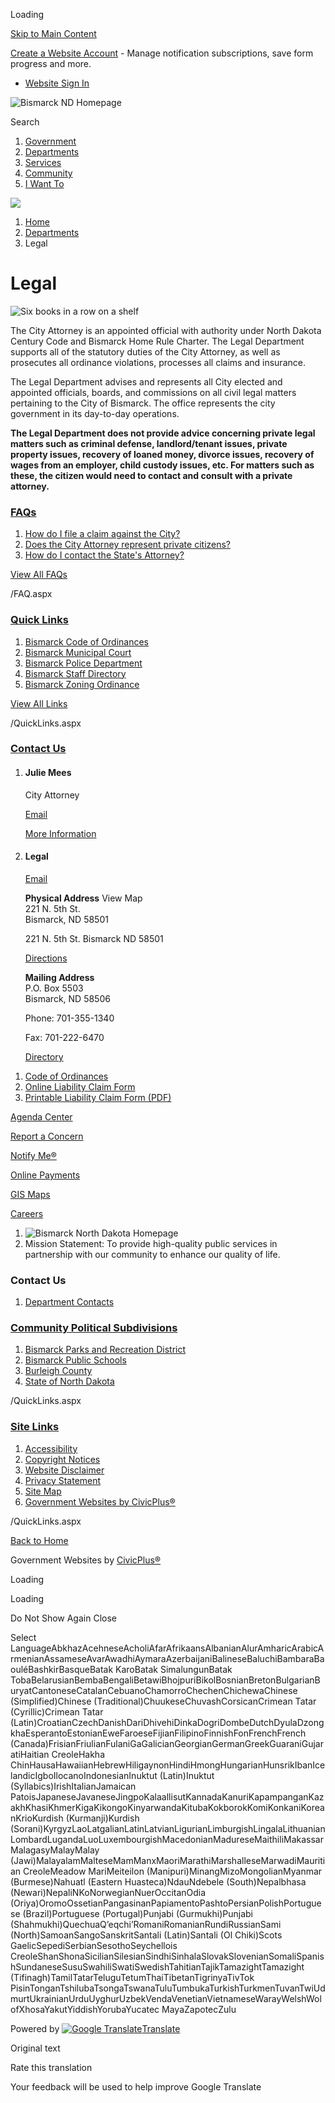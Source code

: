 Loading

[Skip to Main Content](https://www.bismarcknd.gov/16/Legal/)

[Create a Website Account](https://www.bismarcknd.gov/MyAccount/ProfileCreate) - Manage notification subscriptions, save form progress and more.   

- [Website Sign In](https://www.bismarcknd.gov/MyAccount)

![Bismarck ND Homepage](https://www.bismarcknd.gov/ImageRepository/Document?documentID=44806)

Search

1. [Government](https://www.bismarcknd.gov/1605/Government)
2. [Departments](https://www.bismarcknd.gov/8/Departments)
3. [Services](https://www.bismarcknd.gov/1606/Services)
4. [Community](https://www.bismarcknd.gov/2324/Community)
5. [I Want To](https://www.bismarcknd.gov/59/I-Want-To)

<!--THE END-->

![](https://www.bismarcknd.gov/ImageRepository/Document?documentID=44807)

1. [Home](https://www.bismarcknd.gov)
2. [Departments](https://www.bismarcknd.gov/8/Departments)
3. Legal

# Legal

![Six books in a row on a shelf](https://www.bismarcknd.gov/ImageRepository/Document?documentId=25207)

The City Attorney is an appointed official with authority under North Dakota Century Code and Bismarck Home Rule Charter. The Legal Department supports all of the statutory duties of the City Attorney, as well as prosecutes all ordinance violations, processes all claims and insurance.

The Legal Department advises and represents all City elected and appointed officials, boards, and commissions on all civil legal matters pertaining to the City of Bismarck. The office represents the city government in its day-to-day operations. 

**The Legal Department does not provide advice concerning private legal matters such as criminal defense, landlord/tenant issues, private property issues, recovery of loaned money, divorce issues, recovery of wages from an employer, child custody issues, etc. For matters such as these, the citizen would need to contact and consult with a private attorney.**

### [FAQs](https://www.bismarcknd.gov/Faq.aspx?TID=14)

1. [How do I file a claim against the City?](https://www.bismarcknd.gov/Faq.aspx?QID=215)
2. [Does the City Attorney represent private citizens?](https://www.bismarcknd.gov/Faq.aspx?QID=58)
3. [How do I contact the State's Attorney?](https://www.bismarcknd.gov/Faq.aspx?QID=214)

[View All FAQs](https://www.bismarcknd.gov/Faq.aspx?TID=14)

/FAQ.aspx

### [Quick Links](https://www.bismarcknd.gov/QuickLinks.aspx?CID=14)

1. [Bismarck Code of Ordinances](https://nd-bismarck.civicplus.com/index.aspx?NID=90)
2. [Bismarck Municipal Court](https://nd-bismarck.civicplus.com/index.aspx?nid=93)
3. [Bismarck Police Department](https://nd-bismarck.civicplus.com/index.aspx?nid=94)
4. [Bismarck Staff Directory](https://nd-bismarck.civicplus.com/directory.aspx)
5. [Bismarck Zoning Ordinance](https://nd-bismarck.civicplus.com/DocumentView.aspx?DID=1962)

[View All Links](https://www.bismarcknd.gov/QuickLinks.aspx?CID=14)

/QuickLinks.aspx

### [Contact Us](https://www.bismarcknd.gov/Directory.aspx)

1. #### Julie Mees
   
   City Attorney
   
   [Email](mailto:jmees@bismarcknd.gov)
   
   [More Information](https://www.bismarcknd.gov/directory.aspx?eid=1355)
2. #### Legal
   
   [Email](mailto:service@bismarcknd.gov)
   
   **Physical Address** View Map  
   221 N. 5th St.  
   Bismarck, ND 58501
   
   221 N. 5th St. Bismarck ND 58501
   
   [Directions](https://www.google.com/maps/place/221+N.+5th+St.++Bismarck+ND+58501 "Open location on Google Maps")
   
   **Mailing Address**  
   P.O. Box 5503  
   Bismarck, ND 58506
   
   Phone: 701-355-1340
   
   Fax: 701-222-6470
   
   [Directory](https://www.bismarcknd.gov/directory.aspx?did=4)

<!--THE END-->

1. [Code of Ordinances](https://www.bismarcknd.gov/90/Code-of-Ordinances)
2. [Online Liability Claim Form](https://www.bismarcknd.gov/forms.aspx?FID=131)
3. [Printable Liability Claim Form (PDF)](https://www.bismarcknd.gov/DocumentView.aspx?DID=3462)

[Agenda Center](https://www.bismarcknd.gov/2163/32996/Agendas-Minutes)

[Report a Concern](https://www.bismarcknd.gov/FormCenter/RequestTracker-Forms-43/Contact-Us-237)

[Notify Me®](https://bismarcknd.gov/2370/Website-Notifications)

[Online Payments](https://ipn.paymentus.com/epd/stde/bsmu)

[GIS Maps](https://www.bismarcknd.gov/20/GIS-Maps)

[Careers](https://bismarcknd.attract.neogov.com/bismarck-recruitment-home-vU)

1. ![Bismarck North Dakota Homepage](https://www.bismarcknd.gov/ImageRepository/Document?documentId=44828)
2. Mission Statement: To provide high-quality public services in partnership with our community to enhance our quality of life.

### Contact Us

1. [Department Contacts](https://www.bismarcknd.gov/Directory.aspx)

### [Community Political Subdivisions](https://www.bismarcknd.gov/QuickLinks.aspx?CID=127)

1. [Bismarck Parks and Recreation District](https://www.bisparks.org)
2. [Bismarck Public Schools](https://www.bismarckschools.org)
3. [Burleigh County](https://www.burleigh.gov)
4. [State of North Dakota](https://www.nd.gov)

/QuickLinks.aspx

### [Site Links](https://www.bismarcknd.gov/QuickLinks.aspx?CID=69)

1. [Accessibility](https://www.bismarcknd.gov/accessibility)
2. [Copyright Notices](https://www.bismarcknd.gov/site/copyright)
3. [Website Disclaimer](https://www.bismarcknd.gov/2398/Website-Disclaimer)
4. [Privacy Statement](https://www.bismarcknd.gov/2399/Privacy-Statement)
5. [Site Map](https://www.bismarcknd.gov/sitemap.aspx)
6. [Government Websites by CivicPlus®](https://civicplus.com/referral)

/QuickLinks.aspx

[Back to Home](https://www.bismarcknd.gov)

Government Websites by [CivicPlus®](https://connect.civicplus.com/referral)

Loading

Loading

Do Not Show Again Close

Select LanguageAbkhazAcehneseAcholiAfarAfrikaansAlbanianAlurAmharicArabicArmenianAssameseAvarAwadhiAymaraAzerbaijaniBalineseBaluchiBambaraBaouléBashkirBasqueBatak KaroBatak SimalungunBatak TobaBelarusianBembaBengaliBetawiBhojpuriBikolBosnianBretonBulgarianBuryatCantoneseCatalanCebuanoChamorroChechenChichewaChinese (Simplified)Chinese (Traditional)ChuukeseChuvashCorsicanCrimean Tatar (Cyrillic)Crimean Tatar (Latin)CroatianCzechDanishDariDhivehiDinkaDogriDombeDutchDyulaDzongkhaEsperantoEstonianEweFaroeseFijianFilipinoFinnishFonFrenchFrench (Canada)FrisianFriulianFulaniGaGalicianGeorgianGermanGreekGuaraniGujaratiHaitian CreoleHakha ChinHausaHawaiianHebrewHiligaynonHindiHmongHungarianHunsrikIbanIcelandicIgboIlocanoIndonesianInuktut (Latin)Inuktut (Syllabics)IrishItalianJamaican PatoisJapaneseJavaneseJingpoKalaallisutKannadaKanuriKapampanganKazakhKhasiKhmerKigaKikongoKinyarwandaKitubaKokborokKomiKonkaniKoreanKrioKurdish (Kurmanji)Kurdish (Sorani)KyrgyzLaoLatgalianLatinLatvianLigurianLimburgishLingalaLithuanianLombardLugandaLuoLuxembourgishMacedonianMadureseMaithiliMakassarMalagasyMalayMalay (Jawi)MalayalamMalteseMamManxMaoriMarathiMarshalleseMarwadiMauritian CreoleMeadow MariMeiteilon (Manipuri)MinangMizoMongolianMyanmar (Burmese)Nahuatl (Eastern Huasteca)NdauNdebele (South)Nepalbhasa (Newari)NepaliNKoNorwegianNuerOccitanOdia (Oriya)OromoOssetianPangasinanPapiamentoPashtoPersianPolishPortuguese (Brazil)Portuguese (Portugal)Punjabi (Gurmukhi)Punjabi (Shahmukhi)QuechuaQʼeqchiʼRomaniRomanianRundiRussianSami (North)SamoanSangoSanskritSantali (Latin)Santali (Ol Chiki)Scots GaelicSepediSerbianSesothoSeychellois CreoleShanShonaSicilianSilesianSindhiSinhalaSlovakSlovenianSomaliSpanishSundaneseSusuSwahiliSwatiSwedishTahitianTajikTamazightTamazight (Tifinagh)TamilTatarTeluguTetumThaiTibetanTigrinyaTivTok PisinTonganTshilubaTsongaTswanaTuluTumbukaTurkishTurkmenTuvanTwiUdmurtUkrainianUrduUyghurUzbekVendaVenetianVietnameseWarayWelshWolofXhosaYakutYiddishYorubaYucatec MayaZapotecZulu

Powered by [![Google Translate](https://www.gstatic.com/images/branding/googlelogo/1x/googlelogo_color_42x16dp.png)Translate](https://translate.google.com)

Original text

Rate this translation

Your feedback will be used to help improve Google Translate